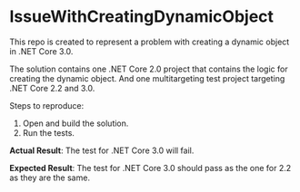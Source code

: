 # IssueWithCreatingDynamicObject

This repo is created to represent a problem with creating a dynamic object in .NET Core 3.0.

The solution contains one .NET Core 2.0 project that contains the logic for creating the dynamic object. And one multitargeting test project targeting .NET Core 2.2 and 3.0.

Steps to reproduce:
1. Open and build the solution.
2. Run the tests.

**Actual Result**: The test for .NET Core 3.0 will fail.

**Expected Result**: The test for .NET Core 3.0 should pass as the one for 2.2 as they are the same.
